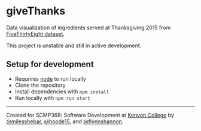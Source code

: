# giveThanks
Data visualization of ingredients served at Thanksgiving 2015 from [FiveThirtyEight dataset](https://github.com/fivethirtyeight/data/tree/master/thanksgiving-2015).

This project is unstable and still in active development.

## Setup for development
- Requrires [node](https://nodejs.org/en/) to run locally
- Clone the repository
- Install dependencies with `npm install`
- Run locally with `npm run start`
---
Created for SCMP368: Software Development at [Kenyon College](http://kenyon.edu) by [@milesshebar](https://github.com/milesshebar),
[@hoode15](https://github.com/hoode15),
and [@flynnshannon](https://github.com/flynnshannon).
